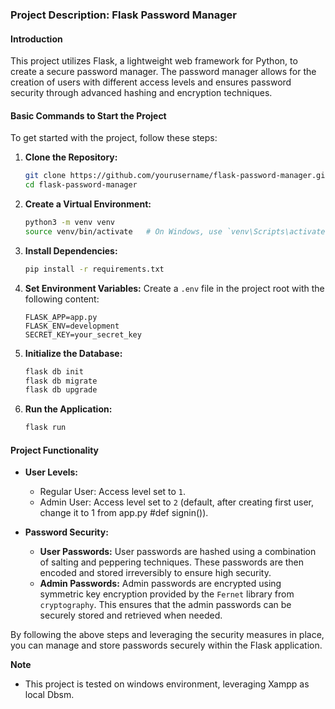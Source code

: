 ### Project Description: Flask Password Manager

#### Introduction
This project utilizes Flask, a lightweight web framework for Python, to create a secure password manager. The password manager allows for the creation of users with different access levels and ensures password security through advanced hashing and encryption techniques.

#### Basic Commands to Start the Project
To get started with the project, follow these steps:

1. **Clone the Repository:**
   ```bash
   git clone https://github.com/yourusername/flask-password-manager.git
   cd flask-password-manager
   ```

2. **Create a Virtual Environment:**
   ```bash
   python3 -m venv venv
   source venv/bin/activate   # On Windows, use `venv\Scripts\activate`
   ```

3. **Install Dependencies:**
   ```bash
   pip install -r requirements.txt
   ```

4. **Set Environment Variables:**
   Create a `.env` file in the project root with the following content:
   ```plaintext
   FLASK_APP=app.py
   FLASK_ENV=development
   SECRET_KEY=your_secret_key
   ```

5. **Initialize the Database:**
   ```bash
   flask db init
   flask db migrate
   flask db upgrade
   ```

6. **Run the Application:**
   ```bash
   flask run
   ```

#### Project Functionality

- **User Levels:**
  - Regular User: Access level set to `1`.
  - Admin User: Access level set to `2` (default, after creating first user, change it to 1 from app.py #def signin()).



- **Password Security:**
  - **User Passwords:** User passwords are hashed using a combination of salting and peppering techniques. These passwords are then encoded and stored irreversibly to ensure high security.
  - **Admin Passwords:** Admin passwords are encrypted using symmetric key encryption provided by the `Fernet` library from `cryptography`. This ensures that the admin passwords can be securely stored and retrieved when needed.

By following the above steps and leveraging the security measures in place, you can manage and store passwords securely within the Flask application.

**Note**

- This project is tested on windows environment, leveraging Xampp as local Dbsm.
